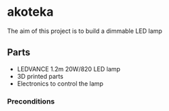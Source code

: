 # akoteka

The aim of this project is to build a dimmable LED lamp

## Parts
 - LEDVANCE 1.2m 20W/820 LED lamp
 - 3D printed parts
 - Electronics to control the lamp

### Preconditions

